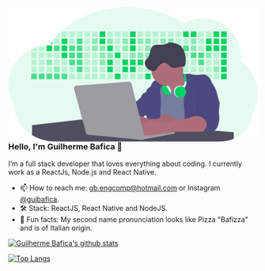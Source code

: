 <img align="right" src="https://github.com/guibafica/guibafica/blob/master/images/illustration3.svg" width="600"/>

### Hello, I'm Guilherme Bafica 👋

I’m a full stack developer that loves everything about coding. I currently work as a ReactJs, Node.js and React Native. 

- 📫  How to reach me: gb.engcomp@hotmail.com or Instagram [@guibafica](https://www.instagram.com/guibafica/).
- 🛠️ Stack: ReactJS, React Native and NodeJS.
- 🍕  Fun facts: My second name pronunciation looks like Pizza "Bafizza" and is of Italian origin.


[![Guilherme Bafica's github stats](https://github-readme-stats.vercel.app/api?username=guibafica&show_icons=true&theme=chartreuse-dark&bg_color=30,0d0d0d,191919&title_color=fff&text_color=fff&icon_color=03d361)](https://github.com/anuraghazra/github-readme-stats)

[![Top Langs](https://github-readme-stats.vercel.app/api/top-langs/?username=guibafica&layout=compact&theme=chartreuse-dark&bg_color=30,0d0d0d,191919&title_color=fff&text_color=fff&icon_color=03d361)](https://github.com/anuraghazra/github-readme-stats)
